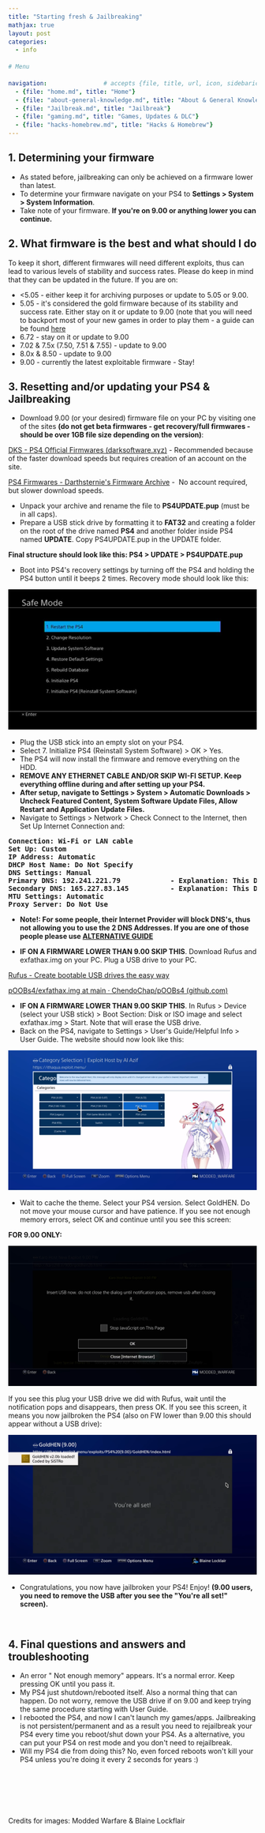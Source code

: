 ```yaml
---
title: "Starting fresh & Jailbreaking"
mathjax: true
layout: post
categories:
  - info

# Menu

navigation:                # accepts {file, title, url, icon, sidebaricon}
  - {file: "home.md", title: "Home"}
  - {file: "about-general-knowledge.md", title: "About & General Knowledge"}
  - {file: "Jailbreak.md", title: "Jailbreak"}
  - {file: "gaming.md", title: "Games, Updates & DLC"}
  - {file: "hacks-homebrew.md", title: "Hacks & Homebrew"}
---
```


## 1. Determining your firmware

<ul>
	<li>As stated before, jailbreaking can only be achieved on a firmware lower than latest.</li>
	<li>To determine your firmware navigate on your PS4 to <strong>Settings > System > System Information</strong>.</li>
	<li>Take note of your firmware. <strong>If you're on 9.00 or anything lower you can continue.</strong></li>
</ul>

## 2. What firmware is the best and what should I do

To keep it short, different firmwares will need different exploits, thus can lead to various levels of stability and success rates. Please do keep in mind that they can be updated in the future. If you are on:

 * <5.05 - either keep it for archiving purposes or update to 5.05 or 9.00.
 *  5.05 - it's considered the gold firmware because of its stability and success rate. Either stay on it or update to 9.00 (note that you will need to backport most of your new games in order to play them - a guide can be found [here](backports.md)
 * 6.72 - stay on it or update to 9.00
 * 7.02 & 7.5x (7.50, 7.51 & 7.55) - update to 9.00
 * 8.0x & 8.50 - update to 9.00
 * 9.00 - currently the latest exploitable firmware - Stay!

## 3. Resetting and/or updating your PS4 &amp; Jailbreaking

<ul>
	<li>Download 9.00 (or your desired) firmware file on your PC by visiting one of the sites <strong>(do not get beta firmwares - get recovery/full firmwares - should be over 1GB file size depending on the version)</strong>:</li>
</ul>

<p><a href="https://darksoftware.xyz/PS4/FWlist">DKS - PS4 Official Firmwares (darksoftware.xyz)</a>&nbsp;- Recommended because of the faster download speeds but requires creation of an account on the site.</p>

<p><a href="https://darthsternie.net/ps4-firmwares/">PS4 Firmwares - Darthsternie&#39;s Firmware Archive</a>&nbsp;-&nbsp; No account required, but slower download speeds.</p>

<ul>
	<li>Unpack your archive and rename the file to <strong>PS4UPDATE.pup</strong> (must be in all caps).</li>
	<li>Prepare a USB stick drive by formatting it to <strong>FAT32</strong> and creating a folder on the root of the drive named <strong>PS4</strong> and another folder inside PS4 named <strong>UPDATE</strong>. Copy PS4UPDATE.pup in the UPDATE folder.</li>
</ul>

<p><strong>Final structure should look like this: PS4 > UPDATE > PS4UPDATE.pup</strong></p>

<ul>
	<li>Boot into PS4's recovery settings by turning off the PS4 and holding the PS4 button until it beeps 2 times. Recovery mode should look like this:</li>
</ul>

![Recovery mode](/images/safemode.jpg)

<ul>
	<li>Plug the USB stick into an empty slot on your PS4.</li>
	<li>Select 7. Initialize PS4 (Reinstall System Software) > OK > Yes.</li>
	<li>The PS4 will now install the firmware and remove everything on the HDD.</li>
	<li><strong>REMOVE ANY ETHERNET CABLE AND/OR SKIP WI-FI SETUP. Keep everything offline during and after setting up your PS4.</strong></li>
	<li><strong>After setup, navigate to Settings > System > Automatic Downloads > Uncheck Featured Content, System Software Update Files, Allow Restart and Application Update Files.</strong></li>
	<li>Navigate to Settings > Network > Check Connect to the Internet, then Set Up Internet Connection and:</li>
</ul>

<pre>
<strong>Connection: Wi-Fi or LAN cable
Set Up: Custom
IP Address: Automatic
DHCP Host Name: Do Not Specify
DNS Settings: Manual
Primary DNS: 192.241.221.79            - Explanation: This DNS will redirect you to the jailbreak website.
Secondary DNS: 165.227.83.145          - Explanation: This DNS will block every connection to any Sony/PlayStation server.
MTU Settings: Automatic
Proxy Server: Do Not Use</strong>
</pre>

 * **Note!: For some people, their Internet Provider will block DNS's, thus not allowing you to use the 2 DNS Addresses. If you are one of those people please use
[ALTERNATIVE GUIDE](alternative-jailbreak.md)**

<ul>
	<li><strong>IF ON A FIRMWARE LOWER THAN 9.00 SKIP THIS</strong>. Download Rufus and exfathax.img on your PC. Plug a USB drive to your PC.</li>
</ul>

<p><a href="https://rufus.ie/en/">Rufus - Create bootable USB drives the easy way</a>&nbsp;</p>

<p><a href="https://github.com/ChendoChap/pOOBs4/blob/main/exfathax.img">pOOBs4/exfathax.img at main &middot; ChendoChap/pOOBs4 (github.com)</a></p>

<ul>
	<li><strong>IF ON A FIRMWARE LOWER THAN 9.00 SKIP THIS</strong>. In Rufus > Device (select your USB stick) > Boot Section: Disk or ISO image and select exfathax.img > Start. Note that will erase the USB drive.</li>
	<li>Back on the PS4, navigate to Settings > User's Guide/Helpful Info > User Guide. The website should now look like this:</li>
</ul>

![Host](/images/host.jpg)

<ul>
	<li>Wait to cache the theme. Select your PS4 version. Select GoldHEN. Do not move your mouse cursor and have patience. If you see not enough memory errors, select OK and continue until you see this screen:</li>
</ul>

<p><strong>FOR 9.00 ONLY:</strong></p>

![Insert screen](/images/insert.jpg)

<p>If you see this plug your USB drive we did with Rufus, wait until the notification pops and disappears, then press OK. If you see this screen, it means you now jailbroken the PS4 (also on FW lower than 9.00 this should appear without a USB drive):</p>

![Success screen](/images/allset.jpg)

<ul>
	<li>Congratulations, you now have jailbroken your PS4! Enjoy! <strong>(9.00 users, you need to remove the USB after you see the &quot;You&#39;re all set!&quot; screen).</strong></li>
</ul>

<p>&nbsp;</p>

## 4. Final questions and answers and troubleshooting

<ul>
	<li>An error &quot; Not enough memory&quot; appears. It's a normal error. Keep pressing OK until you pass it.</li>
	<li>My PS4 just shutdown/rebooted itself. Also a normal thing that can happen. Do not worry, remove the USB drive if on 9.00 and keep trying the same procedure starting with User Guide.</li>
	<li>I rebooted the PS4, and now I can't launch my games/apps. Jailbreaking is not persistent/permanent and as a result you need to rejailbreak your PS4 every time you reboot/shut down your PS4. As a alternative, you can put your PS4 on rest mode and you don't need to rejailbreak.</li>
	<li>Will my PS4 die from doing this? No, even forced reboots won't kill your PS4 unless you're doing it every 2 seconds for years :)</li>
</ul>

<p>&nbsp;</p>

<p>&nbsp;</p>

<p>&nbsp;</p>

<p>Credits for images: Modded Warfare & Blaine Lockflair</p>
